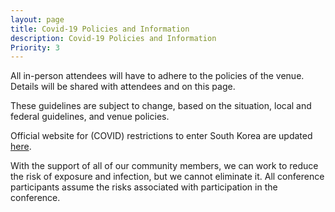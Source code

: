 ```yaml
---
layout: page
title: Covid-19 Policies and Information
description: Covid-19 Policies and Information
Priority: 3
---
```


All in-person attendees will have to adhere to the policies of the venue. Details will be shared with attendees and on this page.

These guidelines are subject to change, based on the situation, local and federal guidelines, and venue policies.

Official website for (COVID) restrictions to enter South Korea are updated 
[here](https://cov19ent.kdca.go.kr/cpassportal/biz/beffatstmnt/main.do?lang=en).

With the support of all of our community members, we can work to reduce the risk of exposure and infection, but we cannot eliminate it. All conference participants assume the risks associated with participation in the conference.